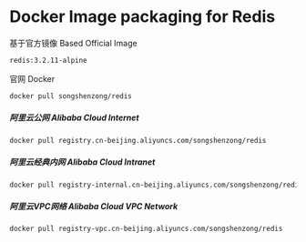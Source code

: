 # Docker Image packaging for Redis


基于官方镜像 Based Official Image

```bash
redis:3.2.11-alpine
```



官网 Docker

```bash
docker pull songshenzong/redis
```



##### 阿里云公网 Alibaba Cloud Internet

```bash
docker pull registry.cn-beijing.aliyuncs.com/songshenzong/redis
```



##### 阿里云经典内网 Alibaba Cloud Intranet

```bash
docker pull registry-internal.cn-beijing.aliyuncs.com/songshenzong/redis
```



##### 阿里云VPC网络 Alibaba Cloud VPC Network

```bash
docker pull registry-vpc.cn-beijing.aliyuncs.com/songshenzong/redis
```
